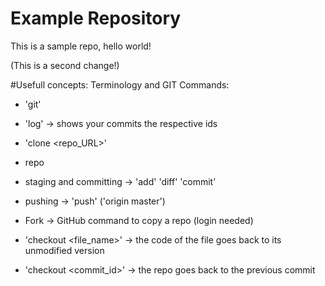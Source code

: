 # Example Repository
This is a sample repo, hello world!

(This is a second change!)

#Usefull concepts:
Terminology and GIT Commands:
- 'git'
- 'log' -> shows your commits the respective ids
- 'clone <repo_URL>'
- repo
- staging and committing -> 'add' 'diff' 'commit'
- pushing -> 'push' ('origin master')

- Fork -> GitHub command to copy a repo (login needed)

- 'checkout <file_name>' -> the code of the file goes back to its unmodified version

- 'checkout <commit_id>' -> the repo goes back to the previous commit

